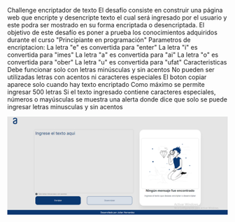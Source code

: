 Challenge encriptador de texto
El desafío consiste en construir una página web que encripte y desencripte texto el cual será ingresado por el usuario y este podra ser mostrado en su forma encriptada o desencriptada. El objetivo de este desafío es poner a prueba los conocimientos adquiridos durante el curso "Principiante en programación"
Parametros de encriptacion:
La letra "e" es convertida para "enter"
La letra "i" es convertida para "imes"
La letra "a" es convertida para "ai"
La letra "o" es convertida para "ober"
La letra "u" es convertida para "ufat"
Caracteristicas
Debe funcionar solo con letras minúsculas y sin acentos
No pueden ser utilizadas letras con acentos ni caracteres especiales
El boton copiar aparece solo cuando hay texto encriptado
Como máximo se permite ingresar 500 letras
Si el texto ingresado contiene caracteres especiales, números o mayúsculas se muestra una alerta donde dice que solo se puede ingresar letras minusculas y sin acentos

![Vista previa de la pagina web](assets/vistaprevia.png)